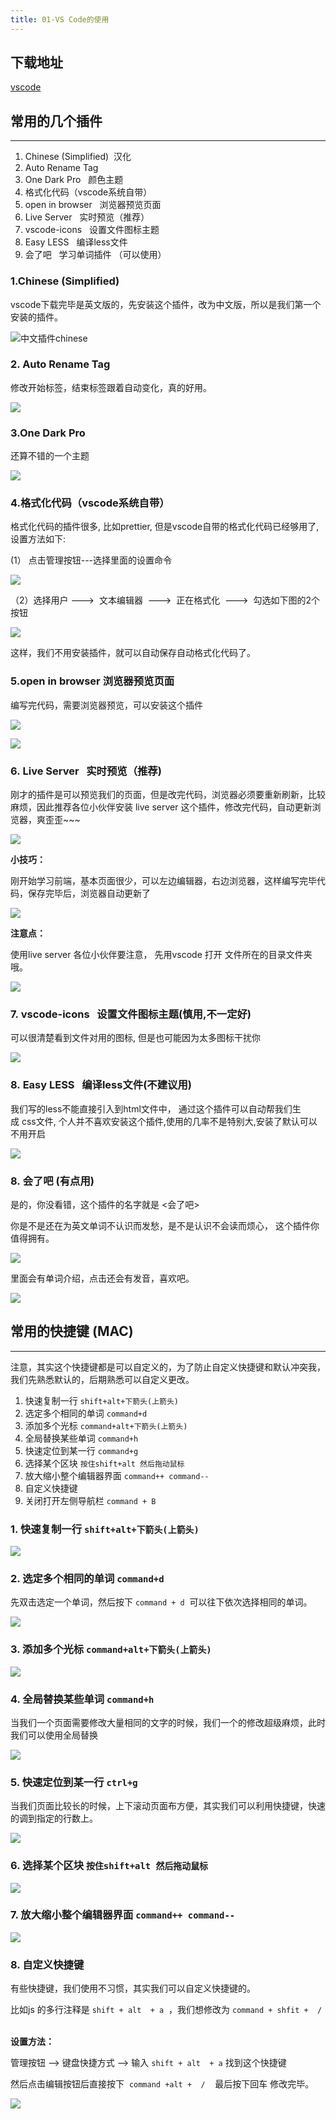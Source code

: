 ```yaml
---
title: 01-VS Code的使用
---
```


## 下载地址
[vscode](https://code.visualstudio.com)

## 常用的几个插件
---

1. Chinese (Simplified)  汉化
2. Auto Rename Tag
3. One Dark Pro   颜色主题
4. 格式化代码（vscode系统自带）
5. open in browser   浏览器预览页面
6. Live Server   实时预览（推荐）
7. vscode-icons   设置文件图标主题
8. Easy LESS   编译less文件
9. 会了吧   学习单词插件 （可以使用）

### 1.Chinese (Simplified)
vscode下载完毕是英文版的，先安装这个插件，改为中文版，所以是我们第一个安装的插件。

![中文插件chinese](https://blog.oss.yeetu.com/231006/02.png)

### 2. Auto Rename Tag

修改开始标签，结束标签跟着自动变化，真的好用。

![](https://blog.oss.yeetu.com/231006/03.png)

### 3.One Dark Pro

还算不错的一个主题

![](https://blog.oss.yeetu.com/231006/04.png)


### 4.格式化代码（vscode系统自带）

格式化代码的插件很多, 比如prettier, 但是vscode自带的格式化代码已经够用了, 设置方法如下:

(1） 点击管理按钮---选择里面的设置命令

![](https://blog.oss.yeetu.com/231006/05.png)

（2）选择用户 --->  文本编辑器  --->  正在格式化  --->  勾选如下图的2个按钮

![](https://blog.oss.yeetu.com/231006/06.png)

这样，我们不用安装插件，就可以自动保存自动格式化代码了。

### 5.open in browser 浏览器预览页面 

编写完代码，需要浏览器预览，可以安装这个插件

![](https://blog.oss.yeetu.com/231006/07.png)

![](https://blog.oss.yeetu.com/231006/08.png)

### 6. Live Server   实时预览（推荐)

刚才的插件是可以预览我们的页面，但是改完代码，浏览器必须要重新刷新，比较麻烦，因此推荐各位小伙伴安装 live server 这个插件，修改完代码，自动更新浏览器，爽歪歪~~~ 

![](https://blog.oss.yeetu.com/231006/09.png)

**小技巧：**

刚开始学习前端，基本页面很少，可以左边编辑器，右边浏览器，这样编写完毕代码，保存完毕后，浏览器自动更新了

![](https://blog.oss.yeetu.com/231006/10.png)

**注意点：**

使用live server 各位小伙伴要注意， 先用vscode 打开 文件所在的目录文件夹哦。

![](https://blog.oss.yeetu.com/231006/11.png)

### 7. vscode-icons   设置文件图标主题(慎用,不一定好)

可以很清楚看到文件对用的图标, 但是也可能因为太多图标干扰你

![](https://blog.oss.yeetu.com/231006/12.png)

### 8. Easy LESS   编译less文件(不建议用)

我们写的less不能直接引入到html文件中， 通过这个插件可以自动帮我们生成 css文件, 个人并不喜欢安装这个插件,使用的几率不是特别大,安装了默认可以不用开启

![](https://blog.oss.yeetu.com/231006/13.png)

### 8. 会了吧 (有点用)
是的，你没看错，这个插件的名字就是 <会了吧>

你是不是还在为英文单词不认识而发愁，是不是认识不会读而烦心， 这个插件你值得拥有。

![](https://blog.oss.yeetu.com/231006/14.png)

里面会有单词介绍，点击还会有发音，喜欢吧。

![](https://blog.oss.yeetu.com/231006/15.png)

## 常用的快捷键 (MAC)
---

注意，其实这个快捷键都是可以自定义的，为了防止自定义快捷键和默认冲突我，我们先熟悉默认的，后期熟悉可以自定义更改。 

1. 快速复制一行 `shift+alt+下箭头(上箭头)`
2. 选定多个相同的单词 `command+d`
3. 添加多个光标 `command+alt+下箭头(上箭头)`
4. 全局替换某些单词 `command+h`
5. 快速定位到某一行 `command+g`
6. 选择某个区块 `按住shift+alt 然后拖动鼠标`
7. 放大缩小整个编辑器界面 `command++ command--`
8. 自定义快捷键
9. 关闭打开左侧导航栏 `command + B`

### 1. 快速复制一行  `shift+alt+下箭头(上箭头)`

![](https://blog.oss.yeetu.com/231006/16.gif)


### 2. 选定多个相同的单词 `command+d`

先双击选定一个单词，然后按下 `command + d`  可以往下依次选择相同的单词。

![](https://blog.oss.yeetu.com/231006/17.gif)

### 3. 添加多个光标 `command+alt+下箭头(上箭头)`

![](https://blog.oss.yeetu.com/231006/18.gif)


### 4. 全局替换某些单词 `command+h`

当我们一个页面需要修改大量相同的文字的时候，我们一个的修改超级麻烦，此时我们可以使用全局替换 

![](https://blog.oss.yeetu.com/231006/19.gif)

### 5. 快速定位到某一行 `ctrl+g`

当我们页面比较长的时候，上下滚动页面布方便，其实我们可以利用快捷键，快速的调到指定的行数上。

![](https://blog.oss.yeetu.com/231006/20.gif)

### 6. 选择某个区块 `按住shift+alt 然后拖动鼠标`

![](https://blog.oss.yeetu.com/231006/21.gif)

### 7. 放大缩小整个编辑器界面 `command++ command--`

![](https://blog.oss.yeetu.com/231006/22.gif)

### 8. 自定义快捷键

有些快捷键，我们使用不习惯，其实我们可以自定义快捷键的。

比如js 的多行注释是 `shift + alt  + a`  ，我们想修改为 `command + shfit +  /`   

**设置方法：**   

管理按钮 --> 键盘快捷方式 --> 输入 `shift + alt  + a` 找到这个快捷键

然后点击编辑按钮后直接按下  `command +alt +  /`    最后按下回车 修改完毕。

![](https://blog.oss.yeetu.com/231006/23.gif)

